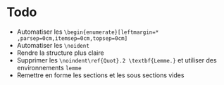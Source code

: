 # Todo

- Automatiser les `\begin{enumerate}[leftmargin=* ,parsep=0cm,itemsep=0cm,topsep=0cm]`
- Automatiser les `\noident`
- Rendre la structure plus claire
- Supprimer les `\noindent\ref{Quot}.2 \textbf{Lemme.}` et utiliser des environnements `lemme`
- Remettre en forme les sections et les sous sections vides
